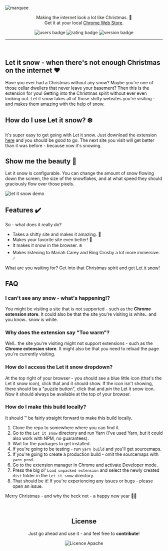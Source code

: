![marquee](https://user-images.githubusercontent.com/14088342/202769421-9d447f5d-7971-40c9-a67c-7d11e96a93a9.png)

<p align="center">
  <p align="center">
		Making the internet look a lot like Christmas. 🎅</br>
		Get it at your local <a href="https://chrome.google.com/webstore/detail/let-it-snow/glbcjjncmcgmnjcnijnnakeeccdojipb">Chrome Web Store</a>.
	</p>
  <p align="center">
    <img alt='users badge' src='https://img.shields.io/chrome-web-store/users/glbcjjncmcgmnjcnijnnakeeccdojipb?color=FFD3B4&style=flat-square' />
    <img alt='rating badge' src='https://img.shields.io/chrome-web-store/stars/glbcjjncmcgmnjcnijnnakeeccdojipb?color=D5ECC2&style=flat-square' />
    <img alt='version badge' src='https://img.shields.io/badge/version-0.2.1-blue.svg?color=98DDCA&style=flat-square' />
  </p>
</div>

<hr><br>

## Let it snow - when there's not enough Christmas on the internet ❤️

Have you ever had a Christmas without any snow? Maybe you're one of those cellar dwellers that never leave your basement? Then this is the extension for you! Getting into the Christmas spirit without ever even looking out. Let it snow takes all of those shitty websites you're visiting - and makes them amazing with the help of snow.

## How do I use Let it snow? ❄️

It's super easy to get going with Let it snow. Just download the extension [here](https://chrome.google.com/webstore/detail/let-it-snow/glbcjjncmcgmnjcnijnnakeeccdojipb) and you should be good to go. The next site you visit will get better than it was before - because now it's snowing.

## Show me the beauty 💅

Let it snow is configurable. You can change the amount of snow flowing down the screen, the size of the snowflakes, and at what speed they should graciously flow over those pixels.

![let it snow demo](https://user-images.githubusercontent.com/14088342/201927520-dc8b581c-86e2-480c-8faf-acdc85928e31.gif)

## Features ✔️

So - what does it really do?

- Takes a shitty site and makes it amazing. 🎄
- Makes your favorite site even better! 🎿
- It makes it snow in the browser. ❄️
- Makes listening to Mariah Carey and Bing Crosby a lot more immersive. 🎶

What are you waiting for? Get into that Christmas spirit and get [Let it snow](https://chrome.google.com/webstore/detail/let-it-snow/glbcjjncmcgmnjcnijnnakeeccdojipb)!

## FAQ

### I can't see any snow - what's happening!?

You might be visiting a site that is not supported - such as the **Chrome extension store**. It could also be that the site you're visiting is white.. and you know.. snow is white.

### Why does the extension say "Too warm"?

Well.. the site you're visiting might not support extensions - such as the **Chrome extension store**. It might also be that you need to reload the page you're currently visiting.

### How do I access the Let it snow dropdown?

At the top right of your browser - you should see a blue little icon (that's the Let it snow icon), click that and it should show. If the icon isn't showing, there should be a "puzzle button", click that and _pin_ the Let it snow icon. Now it should always be available at the top of your browser.

### How do I make this build locally?

It should ™️ be fairly straight forward to make this build locally.

1. Clone the repo to somewhere where you can find it.
2. Go to the `Let it snow` directory and run Yarn (I've used Yarn, but it could also work with NPM, no guarantees).
3. Wait for the packages to get installed.
4. If you're going to be testing - run `yarn build` and you'll get sourcemaps.
5. If you're going to create a production build - omit the sourcemaps with `yarn prod`.
6. Go to the extension manager in Chrome and activate Developer mode.
7. Press the big ol' `Load unpacked extension` and select the newly created `dist` folder in the `Let it snow` directory.
8. That should be it! If you're experiencing any issues or bugs - please open an issue.

Merry Christmas - and why the heck not - a happy new year 🎄🎅

<br>

 <div align="center">
	<h2>License</h2>
	<p>Just go ahead and use it - and feel free to <strong>contribute</strong>!</p>
  <img alt='Licence Apache' src='https://img.shields.io/github/license/ntwigs/hourly?style=flat-square' />
</div>
